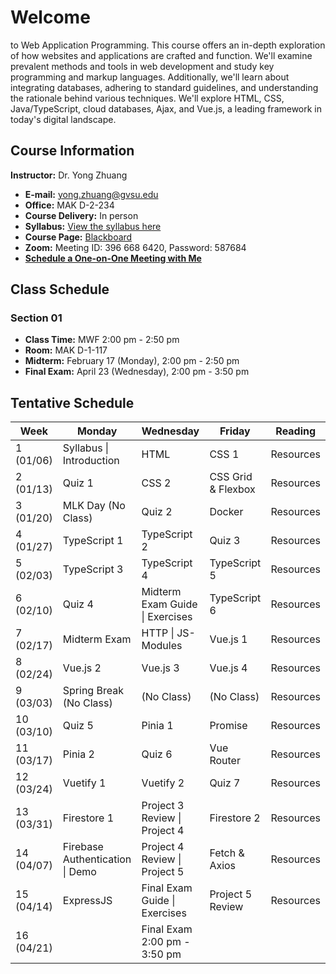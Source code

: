 # Welcome

to Web Application Programming. This course offers an in-depth exploration of how websites and applications are crafted and function. We'll examine prevalent methods and tools in web development and study key programming and markup languages. Additionally, we'll learn about integrating databases, adhering to standard guidelines, and understanding the rationale behind various techniques. We'll explore HTML, CSS, Java/TypeScript, cloud databases, Ajax, and Vue.js, a leading framework in today's digital landscape.

## Course Information

**Instructor:** Dr. Yong Zhuang

- <i class="fa fa-envelope"></i> **E-mail:** [yong.zhuang@gvsu.edu](mailto:yong.zhuang@gvsu.edu)
- <i class="fa fa-building"></i> **Office:** MAK D-2-234
- <i class="fa fa-chalkboard-teacher"></i> **Course Delivery:** In person
- <i class="fa fa-book-reader"></i> **Syllabus:** [View the syllabus here](assets/pdf/syllabus.pdf)
- <i class="fa fa-book"></i> **Course Page:** [Blackboard](https://lms.gvsu.edu/)
- <i class="fa fa-video"></i> **Zoom:** Meeting ID: 396 668 6420, Password: 587684
- <i class="fa fa-calendar"></i> [**Schedule a One-on-One Meeting with Me**](https://outlook.office.com/bookwithme/user/8e0ad8c680e644aab3c32cd9c13b690b@gvsu.edu/meetingtype/9w4hDtDIaEmhON9SMd9_4Q2?anonymous&ep=mLinkFromTile)

## Class Schedule

### Section 01

- **Class Time:** MWF 2:00 pm - 2:50 pm
- **Room:** MAK D-1-117
- **Midterm:** February 17 (Monday), 2:00 pm - 2:50 pm
- **Final Exam:** April 23 (Wednesday), 2:00 pm - 3:50 pm

## Tentative Schedule

| Week | Monday | Wednesday | Friday | Reading |
| --- | --- | --- | --- | --- |
| 1 (01/06) | Syllabus \| Introduction | HTML | CSS 1 | Resources |
| 2 (01/13) | Quiz 1 | CSS 2 | CSS Grid & Flexbox | Resources |
| 3 (01/20) | MLK Day (No Class) | Quiz 2 | Docker | Resources |
| 4 (01/27) | TypeScript 1 | TypeScript 2 | Quiz 3 | Resources |
| 5 (02/03) | TypeScript 3 | TypeScript 4 | TypeScript 5 | Resources |
| 6 (02/10) | Quiz 4 | Midterm Exam Guide \| Exercises | TypeScript 6 | Resources |
| 7 (02/17) | Midterm Exam | HTTP \| JS-Modules | Vue.js 1 | Resources |
| 8 (02/24) | Vue.js 2 | Vue.js 3 | Vue.js 4 | Resources |
| 9 (03/03) | Spring Break (No Class) | (No Class) | (No Class) | Resources |
| 10 (03/10) | Quiz 5 | Pinia 1 | Promise | Resources |
| 11 (03/17) | Pinia 2 | Quiz 6 | Vue Router | Resources |
| 12 (03/24) | Vuetify 1 | Vuetify 2 | Quiz 7 | Resources |
| 13 (03/31) | Firestore 1 | Project 3 Review \| Project 4 | Firestore 2 | Resources |
| 14 (04/07) | Firebase Authentication \| Demo | Project 4 Review \| Project 5 | Fetch & Axios | Resources |
| 15 (04/14) | ExpressJS | Final Exam Guide \| Exercises | Project 5 Review | Resources |
| 16 (04/21) |  | Final Exam 2:00 pm - 3:50 pm |  |  |
